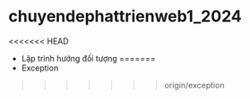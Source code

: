 # chuyendephattrienweb1_2024
<<<<<<< HEAD
- Lập trình hướng đối tượng
=======
- Exception
>>>>>>> origin/exception
 
